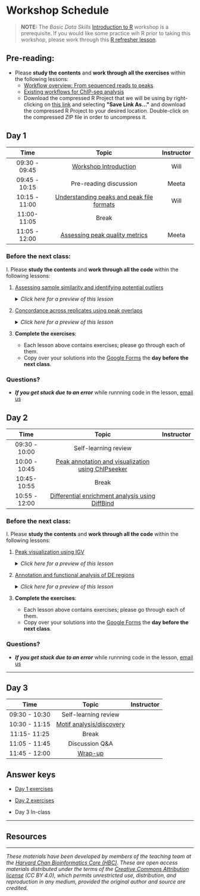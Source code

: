 # Workshop Schedule

> **NOTE:** The *Basic Data Skills* [Introduction to R](https://hbctraining.github.io/Intro-to-R-flipped/) workshop is a prerequisite. If you would like some practice wih R prior to taking this workshop, please work through this [R refresher lesson](https://hbctraining.github.io/DGE_workshop_salmon_online/lessons/R_refresher.html).


## Pre-reading:

* Please **study the contents** and **work through all the exercises** within the following lessons:
  * [Workflow overview: From sequenced reads to peaks](../lessons/00a_peak_calling_workflow_review.md)
  * [Existing workflows for ChIP-seq analysis](../lessons/00b_peak_calling_with_nfcore.md)
  * Download the compressed R Project that we will be using by right-clicking on [this link](https://www.dropbox.com/scl/fi/s9mxwd7ttqgjt040m6bm2/Peak_analysis.zip?rlkey=ceqbv4pyx59jxsoa0xoh9l6kb&st=q7rlclil&dl=1) and selecting **"Save Link As..."** and download the compressed R Project to your desired location. Double-click on the compressed ZIP file in order to uncompress it.
 
  
## Day 1

| Time |  Topic  | Instructor |
|:-----------:|:----------:|:--------:|
| 09:30 - 09:45 | [Workshop Introduction](../lectures/workshop_intro_slides.pdf) | Will |
| 09:45 - 10:15 | Pre-reading discussion | Meeta |
| 10:15 - 11:00 | [Understanding peaks and peak file formats](../lessons/01_Introduction_to_peak_files.md)  | Will |
| 11:00- 11:05 | Break|  |
| 11:05 - 12:00 | [Assessing peak quality metrics](../lessons/02a_peak_quality_metrics_assesment.md) | Meeta |


### Before the next class:

I. Please **study the contents** and **work through all the code** within the following lessons:
   1. [Assessing sample similarity and identifying potential outliers](../lessons/02b_sample_similarity.md)
      <details>
       <summary><i>Click here for a preview of this lesson</i></summary>
         <br>One step in the QC of samples is to see how samples compare to one another. Generally, we expect replicates from each sample group to be more similar to each other and dissimilar to replicates from a different sample group. Here, we use read density (counts across the genome) and peak signal data to check if it meets our expectations.<br><br>In this lesson you will:<br>
             - Create PCA plots and inter-sample correlation heatmaps<br>
             - Evaluate plots to identify potential outliers and other effects<br>
             - Create visualiations using signal data from peaks to identify proposed thresholds for downstream analysis<br><br>
        </details>
   

   2. [Concordance across replicates using peak overlaps](../lessons/03_peak_overlaps.md)
      <details>
       <summary><i>Click here for a preview of this lesson</i></summary>
         <br>A quantitative way of evaluating how similar replicates are is to identify how many of the same peaks were called in each replicate. Biological replicates will inevitably exhibit some amount of variability, but the hope is that the majority of our peaks are identified in each sample. By looking at peak overlaps we can identify and remove a weaker replicate and/or use the overlap to create a consensus set of peaks. <br><br>In this lesson, we will:<br>
             - Discuss IRange and GRanges data structures in R<br>
             - Compute peak overlaps and create visualizations for the results<br><br>
        </details>
        

3. **Complete the exercises**:
   * Each lesson above contains exercises; please go through each of them.
   * Copy over your solutions into the [Google Forms](https://forms.gle/PMaZvtMWy92AhBEd7) the **day before the next class**.


### Questions?
* ***If you get stuck due to an error*** while runnning code in the lesson, [email us](mailto:hbctraining@hsph.harvard.edu) 

## Day 2

| Time |  Topic  | Instructor |
|:-----------:|:----------:|:--------:|
| 09:30 - 10:00 | Self-learning review |  |
| 10:00 - 10:45 | [Peak annotation and visualization using ChIPseeker](../lessons/04_peak_annotation_and_visualization.md)|  |
| 10:45- 10:55 | Break|  |
| 10:55 - 12:00 | [Differential enrichment analysis using DiffBind](../lessons/05_diffbind_analysis.md) |  |


### Before the next class:

I. Please **study the contents** and **work through all the code** within the following lessons:
   1. [Peak visualization using IGV](../lessons/06_peak_visualization_with_igv.md)
      <details>
       <summary><i>Click here for a preview of this lesson</i></summary>
         <br>Now that we have identified regions that are differentially enriched, it would be good to perform a qualitative assessment. To do this we will take a look at the data in IGV, a genome browser and see what read density looks like in significant regions.<br><br>In this lesson, we will:<br>
             - Learn how to navigate IGV and introduce various features<br>
             - Evaluate significant regions from DiffBind<br><br>
        </details>
   

   2. [Annotation and functional analysis of DE regions](../lessons/07_DE_annotation_and_enrichment_analysis.md)
      <details>
       <summary><i>Click here for a preview of this lesson</i></summary>
         <br>To gain biological insight from the genomic coordinates identified as differentially bound, we need to map them back to genomic features and see if there is some over-representation of target genes in specific pathways.  <br><br>In this lesson, we will:<br>
             - Use ChIPseeker to annotate the DE regions<br>
             - Perform functional analysis on the DE target genes<br><br>
        </details>
        
3. **Complete the exercises**:
   * Each lesson above contains exercises; please go through each of them.
   * Copy over your solutions into the [Google Forms]() the **day before the next class**.

### Questions?
* ***If you get stuck due to an error*** while runnning code in the lesson, [email us](mailto:hbctraining@hsph.harvard.edu) 

***

## Day 3

| Time |  Topic  | Instructor |
|:-----------:|:----------:|:--------:|
| 09:30 - 10:30 | Self-learning review |  |
| 10:30 - 11:15 | [Motif analysis/discovery]() |  |
| 11:15- 11:25 | Break|  |
| 11:05 - 11:45 | Discussion Q&A |  |
| 11:45 - 12:00 | [Wrap-up](../lectures/Workshop_wrapup.pdf) |  |


## Answer keys

* [Day 1 exercises](../homework/Day_1_answer_key.md)

* [Day 2 exercises](../homework/Day_2_answer_key.md)

* Day 3 In-class

***

## Resources



***

*These materials have been developed by members of the teaching team at the [Harvard Chan Bioinformatics Core (HBC)](http://bioinformatics.sph.harvard.edu/). These are open access materials distributed under the terms of the [Creative Commons Attribution license](https://creativecommons.org/licenses/by/4.0/) (CC BY 4.0), which permits unrestricted use, distribution, and reproduction in any medium, provided the original author and source are credited.*
